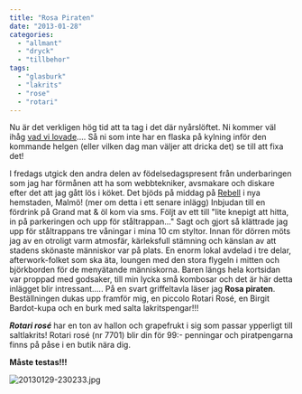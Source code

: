 ```yaml
---
title: "Rosa Piraten"
date: "2013-01-28"
categories: 
  - "allmant"
  - "dryck"
  - "tillbehor"
tags: 
  - "glasburk"
  - "lakrits"
  - "rose"
  - "rotari"
---
```


Nu är det verkligen hög tid att ta tag i det där nyårslöftet. Ni kommer väl ihåg [vad vi lovade](/posts/bubblande-nyarslofte/).... Så ni som inte har en flaska på kylning inför den kommande helgen (eller vilken dag man väljer att dricka det) se till att fixa det!

I fredags utgick den andra delen av födelsedagspresent från underbaringen som jag har förmånen att ha som webbtekniker, avsmakare och diskare efter det att jag gått lös i köket. Det bjöds på middag på [Rebell](https://restaurangrebell.se/) i nya hemstaden, Malmö! (mer om detta i ett senare inlägg) Inbjudan till en fördrink på Grand mat & öl kom via sms. Följt av ett till "lite knepigt att hitta, in på parkeringen och upp för ståltrappan..." Sagt och gjort så klättrade jag upp för ståltrappans tre våningar i mina 10 cm styltor. Innan för dörren möts jag av en otroligt varm atmosfär, kärleksfull stämning och känslan av att stadens skönaste människor var på plats. En enorm lokal avdelad i tre delar, afterwork-folket som ska äta, loungen med den stora flygeln i mitten och björkborden för de menyätande människorna. Baren längs hela kortsidan var proppad med godsaker, till min lycka små kombosar och det är här detta inlägget blir intressant..... På en svart griffeltavla läser jag **Rosa piraten**. Beställningen dukas upp framför mig, en piccolo Rotari Rosé, en Birgit Bardot-kupa och en burk med salta lakritspengar!!!

**_Rotari rosé_** har en ton av hallon och grapefrukt i sig som passar ypperligt till saltlakrits! Rotari rosé (nr 7701) blir din för 99:- penningar och piratpengarna finns på påse i en butik nära dig.

**Måste testas!!!**

![20130129-230233.jpg](/static/img/20130129-230233.jpg)
